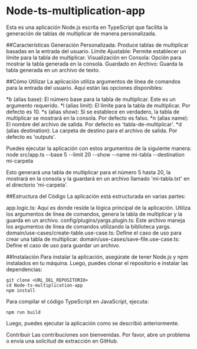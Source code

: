﻿# Node-ts-multiplication-app

Esta es una aplicación Node.js escrita en TypeScript que facilita la generación de tablas de multiplicar de manera personalizada.

##Características
Generación Personalizada: Produce tablas de multiplicar basadas en la entrada del usuario.
Límite Ajustable: Permite establecer un límite para la tabla de multiplicar.
Visualización en Consola: Opción para mostrar la tabla generada en la consola.
Guardado en Archivo: Guarda la tabla generada en un archivo de texto.

##Cómo Utilizar
La aplicación utiliza argumentos de línea de comandos para la entrada del usuario. Aquí están las opciones disponibles:

*b (alias base): El número base para la tabla de multiplicar. Este es un argumento requerido.
*l (alias limit): El límite para la tabla de multiplicar. Por defecto es 10.
*s (alias show): Si se establece en verdadero, la tabla de multiplicar se mostrará en la consola. Por defecto es falso.
*n (alias name): El nombre del archivo de salida. Por defecto es 'tabla-de-multiplicar'.
*d (alias destination): La carpeta de destino para el archivo de salida. Por defecto es 'outputs'.

Puedes ejecutar la aplicación con estos argumentos de la siguiente manera:
node src/app.ts --base 5 --limit 20 --show --name mi-tabla --destination mi-carpeta

Esto generará una tabla de multiplicar para el número 5 hasta 20, la mostrará en la consola y la guardará en un archivo llamado 'mi-tabla.txt' en el directorio 'mi-carpeta'.

##Estructura del Código
La aplicación está estructurada en varias partes:

app.logic.ts: Aquí es donde reside la lógica principal de la aplicación. Utiliza los argumentos de línea de comandos, genera la tabla de multiplicar y la guarda en un archivo.
config/plugins/yargs.plugin.ts: Este archivo maneja los argumentos de línea de comandos utilizando la biblioteca yargs.
domain/use-cases/create-table.use-case.ts: Define el caso de uso para crear una tabla de multiplicar.
domain/use-cases/save-file.use-case.ts: Define el caso de uso para guardar un archivo.

##Instalación
Para instalar la aplicación, asegúrate de tener Node.js y npm instalados en tu máquina. Luego, puedes clonar el repositorio e instalar las dependencias:

```
git clone <URL_DEL_REPOSITORIO>
cd Node-ts-multiplication-app
npm install
```

Para compilar el código TypeScript en JavaScript, ejecuta:
```
npm run build
```

Luego, puedes ejecutar la aplicación como se describió anteriormente.

Contribuir
Las contribuciones son bienvenidas. Por favor, abre un problema o envía una solicitud de extracción en GitHub.

